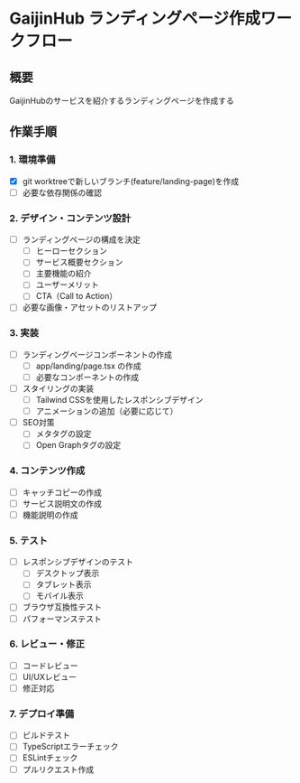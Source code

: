 # GaijinHub ランディングページ作成ワークフロー

## 概要
GaijinHubのサービスを紹介するランディングページを作成する

## 作業手順

### 1. 環境準備
- [x] git worktreeで新しいブランチ(feature/landing-page)を作成
- [ ] 必要な依存関係の確認

### 2. デザイン・コンテンツ設計
- [ ] ランディングページの構成を決定
  - [ ] ヒーローセクション
  - [ ] サービス概要セクション
  - [ ] 主要機能の紹介
  - [ ] ユーザーメリット
  - [ ] CTA（Call to Action）
- [ ] 必要な画像・アセットのリストアップ

### 3. 実装
- [ ] ランディングページコンポーネントの作成
  - [ ] app/landing/page.tsx の作成
  - [ ] 必要なコンポーネントの作成
- [ ] スタイリングの実装
  - [ ] Tailwind CSSを使用したレスポンシブデザイン
  - [ ] アニメーションの追加（必要に応じて）
- [ ] SEO対策
  - [ ] メタタグの設定
  - [ ] Open Graphタグの設定

### 4. コンテンツ作成
- [ ] キャッチコピーの作成
- [ ] サービス説明文の作成
- [ ] 機能説明の作成

### 5. テスト
- [ ] レスポンシブデザインのテスト
  - [ ] デスクトップ表示
  - [ ] タブレット表示
  - [ ] モバイル表示
- [ ] ブラウザ互換性テスト
- [ ] パフォーマンステスト

### 6. レビュー・修正
- [ ] コードレビュー
- [ ] UI/UXレビュー
- [ ] 修正対応

### 7. デプロイ準備
- [ ] ビルドテスト
- [ ] TypeScriptエラーチェック
- [ ] ESLintチェック
- [ ] プルリクエスト作成